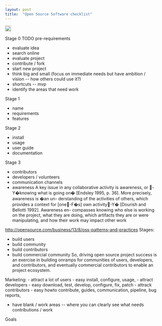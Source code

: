 ```yaml
---
layout: post
title:  "Open Source Software checklist"
---
```



<img src="https://raw.githubusercontent.com/hbtlabs/oss-checklist/master/doc/icons/Misc-Settings-icon.png" width="20" title="TODO: write checklist"/>

Stage 0
TODO
pre-requirements


- evaluate idea
- search online
- evaluate project
- contribute / fork
- start new project
- think big and small (focus on immediate needs but have ambition / vision -- how others could use it?)
- shortcuts -- mvp
- identify the areas that need work


Stage 1

- name
- requirements
- features


Stage 2

- install 
- usage
- user guide 
- documentation


Stage 3
- contributors
- developers / volunteers
- communication channels
- awareness A key issue in
any collaborative activity is awareness, or -Y�knowing what is going
on� [Endsley 1995, p. 36]. More precisely, awareness is �an un-
derstanding of the activities of others, which provides a context for
[one-F�s] own activity-Y� [Dourish and Bellotti 1992]. Awareness en-
compasses knowing who else is working on the project, what they
are doing, which artifacts they are or were manipulating, and how
their work may impact other work



http://opensource.com/business/13/8/oss-patterns-and-practices
Stages:
- build users
- build community
- build contributors
- build commercial community
So, driving open source project success is an exercise in building onramps for communities of users, developers, and contributors, and eventually commercial contributors to enable an project ecosystem.




Marketing:
    - attract a lot of users 
        - easy install, configure, usage, 
    - attract developers
        - easy download, test, develop, configure, fix, patch
    - attrack contributors
        - easy howto contribute, guides, communication, pipeline, bug reports, 
        
        
- have blank / work areas -- where you can clearly see what needs contributions / work       
        
        
Goals 
